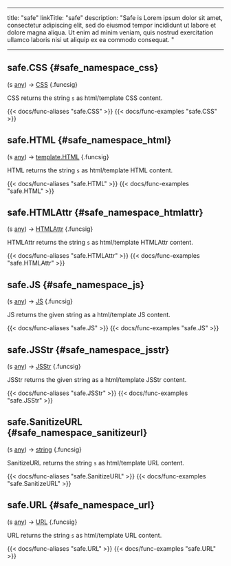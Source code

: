 




---
title: "safe"
linkTitle: "safe"
description: "Safe is Lorem ipsum dolor sit amet, consectetur adipiscing elit, sed do eiusmod tempor incididunt ut labore et dolore magna aliqua. Ut enim ad minim veniam, quis nostrud exercitation ullamco laboris nisi ut aliquip ex ea commodo consequat. "





---















## safe.CSS {#safe_namespace_css}

\(s [any](/documentation/reference/typesgo/#any)\) → [CSS](/documentation/reference/objects/html/template/css)
{.funcsig}


CSS returns the string `s` as html/template CSS content.

{{< docs/func-aliases "safe.CSS" >}}
{{< docs/func-examples "safe.CSS" >}}







## safe.HTML {#safe_namespace_html}

\(s [any](/documentation/reference/typesgo/#any)\) → [template.HTML](/documentation/reference/typesgo/#templatehtml)
{.funcsig}


HTML returns the string `s` as html/template HTML content.

{{< docs/func-aliases "safe.HTML" >}}
{{< docs/func-examples "safe.HTML" >}}







## safe.HTMLAttr {#safe_namespace_htmlattr}

\(s [any](/documentation/reference/typesgo/#any)\) → [HTMLAttr](/documentation/reference/objects/html/template/htmlattr)
{.funcsig}


HTMLAttr returns the string `s` as html/template HTMLAttr content.

{{< docs/func-aliases "safe.HTMLAttr" >}}
{{< docs/func-examples "safe.HTMLAttr" >}}







## safe.JS {#safe_namespace_js}

\(s [any](/documentation/reference/typesgo/#any)\) → [JS](/documentation/reference/objects/html/template/js)
{.funcsig}


JS returns the given string as a html/template JS content.

{{< docs/func-aliases "safe.JS" >}}
{{< docs/func-examples "safe.JS" >}}







## safe.JSStr {#safe_namespace_jsstr}

\(s [any](/documentation/reference/typesgo/#any)\) → [JSStr](/documentation/reference/objects/html/template/jsstr)
{.funcsig}


JSStr returns the given string as a html/template JSStr content.

{{< docs/func-aliases "safe.JSStr" >}}
{{< docs/func-examples "safe.JSStr" >}}







## safe.SanitizeURL {#safe_namespace_sanitizeurl}

\(s [any](/documentation/reference/typesgo/#any)\) → [string](/documentation/reference/typesgo/#string)
{.funcsig}


SanitizeURL returns the string `s` as html/template URL content.

{{< docs/func-aliases "safe.SanitizeURL" >}}
{{< docs/func-examples "safe.SanitizeURL" >}}







## safe.URL {#safe_namespace_url}

\(s [any](/documentation/reference/typesgo/#any)\) → [URL](/documentation/reference/objects/html/template/url)
{.funcsig}


URL returns the string `s` as html/template URL content.

{{< docs/func-aliases "safe.URL" >}}
{{< docs/func-examples "safe.URL" >}}





